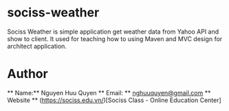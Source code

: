 # sociss-weather
Sociss Weather is simple application get weather data from Yahoo API and show to client. It used for teaching how to using Maven and MVC design for architect application.

# Author

** Name:** Nguyen Huu Quyen 
** Email: ** nghuuquyen@gmail.com
** Website ** (https://sociss.edu.vn/)[Sociss Class - Online Education Center]
